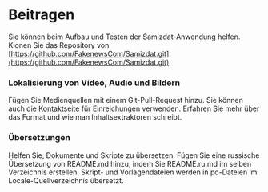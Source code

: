 [description]: # "Help improve Samizdat, spot fake news, and create your own."
[keywords]: # "code,report,translate,Github"

# Beitragen

Sie können beim Aufbau und Testen der Samizdat-Anwendung helfen. Klonen Sie das Repository von 
[https://github.com/FakenewsCom/Samizdat.git](https://github.com/FakenewsCom/Samizdat.git)

### Lokalisierung von Video, Audio und Bildern

Fügen Sie Medienquellen mit einem Git-Pull-Request hinzu. Sie können auch [die Kontaktseite](../contact/) für Einreichungen verwenden. 
Erfahren Sie mehr über das Format und wie man Inhaltsextraktoren schreibt.

### Übersetzungen

Helfen Sie, Dokumente und Skripte zu übersetzen. Fügen Sie eine russische Übersetzung von README.md hinzu, indem Sie README.ru.md im selben
Verzeichnis erstellen. Skript- und Vorlagendateien werden in po-Dateien im Locale-Quellverzeichnis übersetzt.